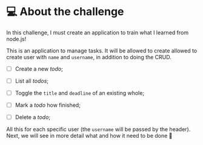 # 💻 About the challenge


In this challenge, I must create an application to train what I learned from node.js!

This is an application to manage tasks. It will be allowed to create allowed to create user with `name` and `username`, in addition to doing the CRUD.

- [ ] Create a new *todo*; </br>
- [ ] List all *todos*; </br>
- [ ] Toggle the `title` and `deadline` of an existing whole; </br>
- [ ] Mark a *todo* how finished; </br>
- [ ] Delete a *todo*; </br>


All this for each specific user (the `username` will be passed by the header). Next, we will see in more detail what and how it need to be done 🚀